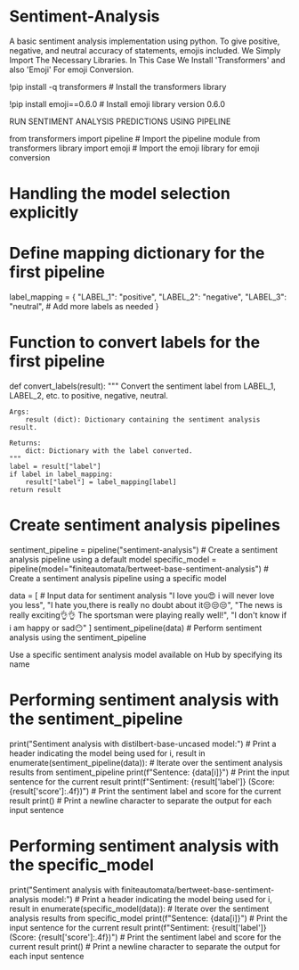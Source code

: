 # Sentiment-Analysis
A basic sentiment analysis implementation using python. To give positive, negative, and neutral accuracy of statements, emojis included.
We Simply Import The Necessary Libraries. In This Case We Install 'Transformers' and also 'Emoji' For emoji Conversion.

!pip install -q transformers  # Install the transformers library

!pip install emoji==0.6.0  # Install emoji library version 0.6.0

RUN SENTIMENT ANALYSIS PREDICTIONS USING PIPELINE

from transformers import pipeline  # Import the pipeline module from transformers library
import emoji  # Import the emoji library for emoji conversion

# Handling the model selection explicitly 
# Define mapping dictionary for the first pipeline
label_mapping = {
    "LABEL_1": "positive",
    "LABEL_2": "negative",
    "LABEL_3": "neutral",
    # Add more labels as needed
}

# Function to convert labels for the first pipeline
def convert_labels(result):
    """
    Convert the sentiment label from LABEL_1, LABEL_2, etc. to positive, negative, neutral.
    
    Args:
        result (dict): Dictionary containing the sentiment analysis result.

    Returns:
        dict: Dictionary with the label converted.
    """
    label = result["label"]
    if label in label_mapping:
        result["label"] = label_mapping[label]
    return result

# Create sentiment analysis pipelines
sentiment_pipeline = pipeline("sentiment-analysis")  # Create a sentiment analysis pipeline using a default model
specific_model = pipeline(model="finiteautomata/bertweet-base-sentiment-analysis")  # Create a sentiment analysis pipeline using a specific model

data = [  # Input data for sentiment analysis
    "I love you😍 i will never love you less",
    "I hate you,there is really no doubt about it😒😒😒",
    "The news is really exciting👌👌 The sportsman were playing really well!",
    "I don't know if i am happy or sad😶"
]
sentiment_pipeline(data)  # Perform sentiment analysis using the sentiment_pipeline

Use a specific sentiment analysis model available on Hub by specifying its name

# Performing sentiment analysis with the sentiment_pipeline
print("Sentiment analysis with distilbert-base-uncased model:")  # Print a header indicating the model being used
for i, result in enumerate(sentiment_pipeline(data)):  # Iterate over the sentiment analysis results from sentiment_pipeline
    print(f"Sentence: {data[i]}")  # Print the input sentence for the current result
    print(f"Sentiment: {result['label']} (Score: {result['score']:.4f})")  # Print the sentiment label and score for the current result
    print()  # Print a newline character to separate the output for each input sentence

# Performing sentiment analysis with the specific_model
print("Sentiment analysis with finiteautomata/bertweet-base-sentiment-analysis model:")  # Print a header indicating the model being used
for i, result in enumerate(specific_model(data)):  # Iterate over the sentiment analysis results from specific_model
    print(f"Sentence: {data[i]}")  # Print the input sentence for the current result
    print(f"Sentiment: {result['label']} (Score: {result['score']:.4f})")  # Print the sentiment label and score for the current result
    print()  # Print a newline character to separate the output for each input sentence

